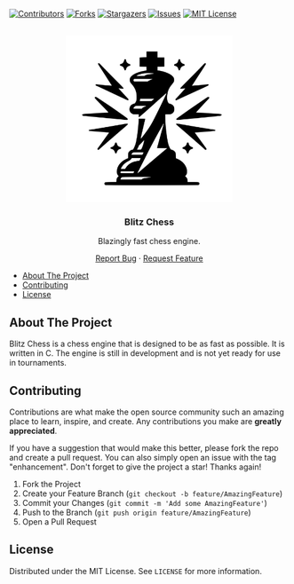 [![Contributors][contributors-shield]][contributors-url]
[![Forks][forks-shield]][forks-url]
[![Stargazers][stars-shield]][stars-url]
[![Issues][issues-shield]][issues-url]
[![MIT License][license-shield]][license-url]

<br />
<div align="center">
  <a href="https://meta-lang.com">
    <img src="images/logo.svg" width="300">
  </a>

<h3 align="center">Blitz Chess</h3>
<p align="center">Blazingly fast chess engine.</p>

  <p align="center">
    <a href="https://github.com/letsmoe/blitz-chess/issues">Report Bug</a>
    ·
    <a href="https://github.com/letsmoe/blitz-chess/issues">Request Feature</a>
  </p>
</div>

- [About The Project](#about-the-project)
- [Contributing](#contributing)
- [License](#license)


## About The Project
Blitz Chess is a chess engine that is designed to be as fast as possible. It is written in C. The engine is still in development and is not yet ready for use in tournaments.


## Contributing

Contributions are what make the open source community such an amazing place to learn, inspire, and create. Any contributions you make are **greatly appreciated**.

If you have a suggestion that would make this better, please fork the repo and create a pull request. You can also simply open an issue with the tag "enhancement".
Don't forget to give the project a star! Thanks again!

1. Fork the Project
2. Create your Feature Branch (`git checkout -b feature/AmazingFeature`)
3. Commit your Changes (`git commit -m 'Add some AmazingFeature'`)
4. Push to the Branch (`git push origin feature/AmazingFeature`)
5. Open a Pull Request

## License

Distributed under the MIT License. See `LICENSE` for more information.


[contributors-shield]: https://img.shields.io/github/contributors/letsmoe/blitz-chess.svg?style=for-the-badge
[contributors-url]: https://github.com/letsmoe/blitz-chess/graphs/contributors
[forks-shield]: https://img.shields.io/github/forks/letsmoe/blitz-chess.svg?style=for-the-badge
[forks-url]: https://github.com/letsmoe/blitz-chess/network/members
[stars-shield]: https://img.shields.io/github/stars/letsmoe/blitz-chess.svg?style=for-the-badge
[stars-url]: https://github.com/letsmoe/blitz-chess/stargazers
[issues-shield]: https://img.shields.io/github/issues/letsmoe/blitz-chess.svg?style=for-the-badge
[issues-url]: https://github.com/letsmoe/blitz-chess/issues
[license-shield]: https://img.shields.io/github/license/letsmoe/blitz-chess.svg?style=for-the-badge
[license-url]: https://github.com/letsmoe/blitz-chess/blob/master/LICENSE.txt